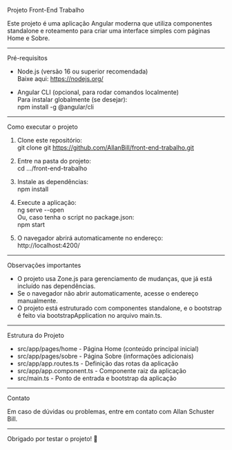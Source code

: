 
Projeto Front-End Trabalho

Este projeto é uma aplicação Angular moderna que utiliza componentes standalone e roteamento para criar uma interface simples com páginas Home e Sobre.

---

Pré-requisitos

- Node.js (versão 16 ou superior recomendada)  
  Baixe aqui: https://nodejs.org/

- Angular CLI (opcional, para rodar comandos localmente)  
  Para instalar globalmente (se desejar):  
  npm install -g @angular/cli

---

Como executar o projeto

1. Clone este repositório:  
   git clone git https://github.com/AllanBill/front-end-trabalho.git

2. Entre na pasta do projeto:  
   cd .../front-end-trabalho

3. Instale as dependências:  
   npm install

4. Execute a aplicação:  
   ng serve --open  
   Ou, caso tenha o script no package.json:  
   npm start

5. O navegador abrirá automaticamente no endereço:  
   http://localhost:4200/

---

Observações importantes

- O projeto usa Zone.js para gerenciamento de mudanças, que já está incluído nas dependências.
- Se o navegador não abrir automaticamente, acesse o endereço manualmente.
- O projeto está estruturado com componentes standalone, e o bootstrap é feito via bootstrapApplication no arquivo main.ts.

---

Estrutura do Projeto

- src/app/pages/home - Página Home (conteúdo principal inicial)  
- src/app/pages/sobre - Página Sobre (informações adicionais)  
- src/app/app.routes.ts - Definição das rotas da aplicação  
- src/app/app.component.ts - Componente raiz da aplicação  
- src/main.ts - Ponto de entrada e bootstrap da aplicação

---

Contato

Em caso de dúvidas ou problemas, entre em contato com Allan Schuster Bill.

---

Obrigado por testar o projeto! 🚀
